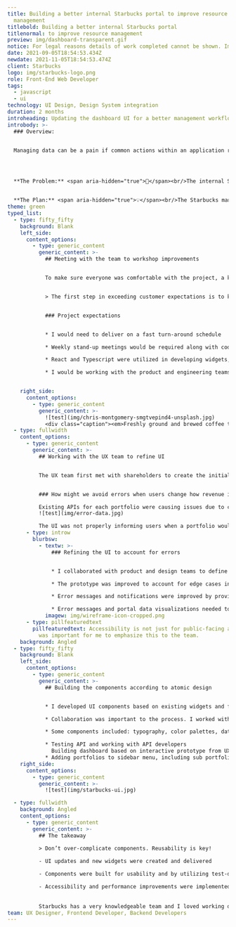 ```yaml
---
title: Building a better internal Starbucks portal to improve resource
  management
titlebold: Building a better internal Starbucks portal
titlenormal: to improve resource management
preview: img/dashboard-transparent.gif
notice: For legal reasons details of work completed cannot be shown. Images are representational.
date: 2021-09-05T18:54:53.434Z
newdate: 2021-11-05T18:54:53.474Z
client: Starbucks
logo: img/starbucks-logo.png
role: Front-End Web Developer
tags:
  - javascript
  - ui
technology: UI Design, Design System integration
duration: 2 months
introheading: Updating the dashboard UI for a better management workflow
introbody: >-
  ### Overview:


  Managing data can be a pain if common actions within an application result in errors or the actions are not easily found within the UI. My role involved developing components with React and TypeScript.




  **The Problem:** <span aria-hidden="true">🤔</span><br/>The internal Starbucks portal experienced sync issues and error management issues in regards to portfolio percentages.


  **The Plan:** <span aria-hidden="true">💡</span><br/>The Starbucks management team needed to easily see percentages of funding in order to re-adjust portfolios, calculations, and cross-portfolio assets. A main dashboard with access to all portfolios and the ability to display cross-portfolio information was proposed.
theme: green
typed_list:
  - type: fifty_fifty
    background: Blank
    left_side:
      content_options:
        - type: generic_content
          generic_content: >-
            ## Meeting with the team to workshop improvements


            To make sure everyone was comfortable with the project, a kick-off meeting was held. The meeting agenda involved going over the development environment and establishing expectations.


            > The first step in exceeding customer expectations is to know those expectations


            ### Project expectations


            * I would need to deliver on a fast turn-around schedule

            * Weekly stand-up meetings would be required along with code reviews

            * React and Typescript were utilized in developing widgets, including the creation and application of variables for branding color and typography 

            * I would be working with the product and engineering teams on enterprise-facing features


    right_side:
      content_options:
        - type: generic_content
          generic_content: >-
            ![test](img/chris-montgomery-smgtvepind4-unsplash.jpg)
            <div class="caption"><em>Freshly ground and brewed coffee to start the virtual meeting.</em></div>
  - type: fullwidth
    content_options:
      - type: generic_content
        generic_content: >-
          ## Working with the UX team to refine UI


          The UX team first met with shareholders to create the initial version of the UI. I met with the UX team after this session and we worked together to harmonize the feedback, along with information I gathered from the API team. There were several problems to be solved, not merely a UI to create.


          ### How might we avoid errors when users change how revenue is divided and utilized?

          Existing APIs for each portfolio were causing issues due to calculations occurring after form submission and only within a current portfolio set. If revenue allotment totals for portfolios A, B, and C combined were below 100%, users could make changes. Currently there was no user feedback for this issue prior to submission and an unclear error after submission. 
          ![test](img/error-data.jpg)

          The UI was not properly informing users when a portfolio would cause resources to exceed 100%. The big question was how should errors be handled within the UI and within the API? Could and should error states be avoided?
      - type: introw
        blurbsw:
          - textw: >-
              ### Refining the UI to account for errors


              * I collaborated with product and design teams to define features and identify opportunities for improvement

              * The prototype was improved to account for edge cases in user flow

              * Error messages and notifications were improved by providing thoughtful feedback

              * Error messages and portal data visualizations needed to be accessible
            imagew: img/wireframe-icon-cropped.png
      - type: pillfeaturedtext
        pillfeaturedtext: Accessibility is not just for public-facing applications. It
          was important for me to emphasize this to the team.
    background: Angled
  - type: fifty_fifty
    background: Blank
    left_side:
      content_options:
        - type: generic_content
          generic_content: >-
            ## Building the components according to atomic design


            * I developed UI components based on existing widgets and from scratch utilizing React, Typescript, and some Java

            * Collaboration was important to the process. I worked with the backend and frontend teams to ensure optimized API calls between parent and child components

            * Some components included: typography, color palettes, data cards, tables, modals, and forms

            * Testing API and working with API developers
              Building dashboard based on interactive prototype from UX designer (our team)
            * Adding portfolios to sidebar menu, including sub portfolios added dynamically by user
    right_side:
      content_options:
        - type: generic_content
          generic_content: >-
            ![test](img/starbucks-ui.jpg)

  - type: fullwidth
    background: Angled
    content_options:
      - type: generic_content
        generic_content: >-
          ## The takeaway
          
          > Don’t over-complicate components. Reusability is key!

          - UI updates and new widgets were created and delivered

          - Components were built for usability and by utilizing test-driven development practices

          - Accessibility and performance improvements were implemented alongside the requested features. It was important to emphasize thenecessity for accessible error messages and form elements to the team.
 
        
          Starbucks has a very knowledgeable team and I loved working directly with the UX and back-end folks. I'm glad the Insight team was able to deliver a robust user interface for Starbucks. <span aria-hidden="true">☕✨</span>
team: UX Designer, Frontend Developer, Backend Developers
---
```

